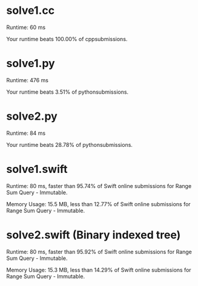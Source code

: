 # solve1.cc

Runtime: 60 ms

Your runtime beats 100.00% of cppsubmissions.

# solve1.py

Runtime: 476 ms

Your runtime beats 3.51% of pythonsubmissions.

# solve2.py

Runtime: 84 ms

Your runtime beats 28.78% of pythonsubmissions.

# solve1.swift

Runtime: 80 ms, faster than 95.74% of Swift online submissions for Range Sum Query - Immutable.

Memory Usage: 15.5 MB, less than 12.77% of Swift online submissions for Range Sum Query - Immutable.

# solve2.swift (Binary indexed tree)

Runtime: 80 ms, faster than 95.92% of Swift online submissions for Range Sum Query - Immutable.

Memory Usage: 15.3 MB, less than 14.29% of Swift online submissions for Range Sum Query - Immutable.
